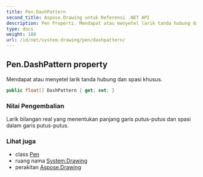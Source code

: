 ```yaml
---
title: Pen.DashPattern
second_title: Aspose.Drawing untuk Referensi .NET API
description: Pen Properti. Mendapat atau menyetel larik tanda hubung dan spasi khusus.
type: docs
weight: 100
url: /id/net/system.drawing/pen/dashpattern/
---
```

## Pen.DashPattern property

Mendapat atau menyetel larik tanda hubung dan spasi khusus.

```csharp
public float[] DashPattern { get; set; }
```

### Nilai Pengembalian

Larik bilangan real yang menentukan panjang garis putus-putus dan spasi dalam garis putus-putus.

### Lihat juga

* class [Pen](../)
* ruang nama [System.Drawing](../../pen/)
* perakitan [Aspose.Drawing](../../../)


